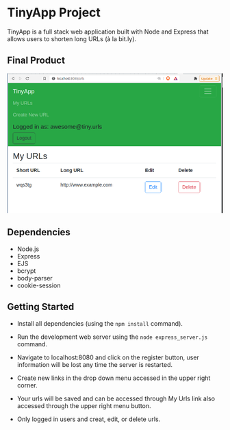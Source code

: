 # TinyApp Project

TinyApp is a full stack web application built with Node and Express that allows users to shorten long URLs (à la bit.ly).

## Final Product

!["TinyApp"](tinyUrl.png)

## Dependencies

- Node.js
- Express
- EJS
- bcrypt
- body-parser
- cookie-session

## Getting Started

- Install all dependencies (using the `npm install` command).

- Run the development web server using the `node express_server.js` command.

- Navigate to localhost:8080 and click on the register button, user information will be lost any time the server is restarted.

- Create new links in the drop down menu accessed in the upper right corner.

- Your urls will be saved and can be accessed through My Urls link also accessed through the upper right menu button.

- Only logged in users and creat, edit, or delete urls.